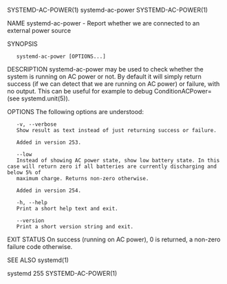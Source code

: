 SYSTEMD-AC-POWER(1)						       systemd-ac-power							   SYSTEMD-AC-POWER(1)

NAME
       systemd-ac-power - Report whether we are connected to an external power source

SYNOPSIS

       systemd-ac-power [OPTIONS...]

DESCRIPTION
       systemd-ac-power may be used to check whether the system is running on AC power or not. By default it will simply return success (if we can detect that
       we are running on AC power) or failure, with no output. This can be useful for example to debug ConditionACPower= (see systemd.unit(5)).

OPTIONS
       The following options are understood:

       -v, --verbose
	   Show result as text instead of just returning success or failure.

	   Added in version 253.

       --low
	   Instead of showing AC power state, show low battery state. In this case will return zero if all batteries are currently discharging and below 5% of
	   maximum charge. Returns non-zero otherwise.

	   Added in version 254.

       -h, --help
	   Print a short help text and exit.

       --version
	   Print a short version string and exit.

EXIT STATUS
       On success (running on AC power), 0 is returned, a non-zero failure code otherwise.

SEE ALSO
       systemd(1)

systemd 255																   SYSTEMD-AC-POWER(1)
